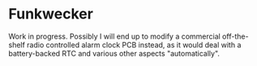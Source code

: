 # Funkwecker

Work in progress. Possibly I will end up to modify a commercial off-the-shelf radio controlled alarm clock PCB instead, as it would deal with a battery-backed RTC and various other aspects "automatically".